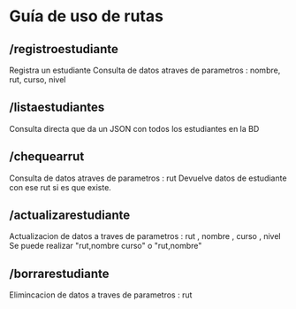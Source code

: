 # Guía de uso de rutas

## /registroestudiante
Registra un estudiante
Consulta de datos atraves de parametros : nombre, rut, curso, nivel


## /listaestudiantes
Consulta directa que da un JSON con todos los estudiantes en la BD

## /chequearrut
Consulta de datos atraves de parametros : rut
Devuelve datos de estudiante con ese rut si es que existe.

## /actualizarestudiante
Actualizacion de datos a traves de parametros : rut , nombre , curso , nivel
Se puede realizar "rut,nombre curso" o "rut,nombre"


## /borrarestudiante
Elimincacion de datos a traves de parametros : rut
